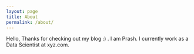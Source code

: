 ```yaml
---
layout: page
title: About
permalink: /about/
---
```


Hello, Thanks for checking out my blog :) . I am Prash. I currently work as a Data Scientist at xyz.com.